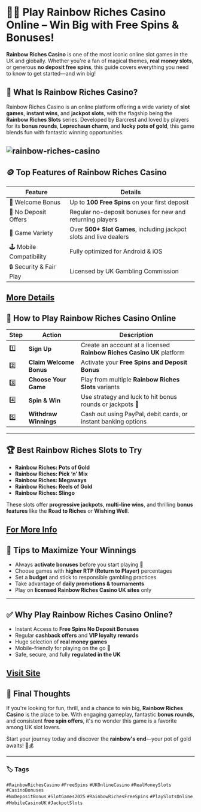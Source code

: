 # 🧙‍♂️ Play Rainbow Riches Casino Online – Win Big with Free Spins & Bonuses!

**Rainbow Riches Casino** is one of the most iconic online slot games in the UK and globally. Whether you're a fan of magical themes, **real money slots**, or generous **no deposit free spins**, this guide covers everything you need to know to get started—and win big!

## 🎰 What Is Rainbow Riches Casino?

Rainbow Riches Casino is an online platform offering a wide variety of **slot games**, **instant wins**, and **jackpot slots**, with the flagship being the **Rainbow Riches Slots** series. Developed by Barcrest and loved by players for its **bonus rounds**, **Leprechaun charm**, and **lucky pots of gold**, this game blends fun with fantastic winning opportunities.

![rainbow-riches-casino](https://github.com/user-attachments/assets/f79de19a-6b10-4add-a8f6-7d0064aa1753)
---

## 🪙 Top Features of Rainbow Riches Casino  

| Feature                  | Details                                                                 |
|--------------------------|-------------------------------------------------------------------------|
| 🎁 Welcome Bonus         | Up to **100 Free Spins** on your first deposit                         |
| 🤑 No Deposit Offers     | Regular no-deposit bonuses for new and returning players               |
| 🧲 Game Variety          | Over **500+ Slot Games**, including jackpot slots and live dealers     |
| 🕹️ Mobile Compatibility | Fully optimized for Android & iOS                                      |
| 🔒 Security & Fair Play | Licensed by UK Gambling Commission                                     |

[More Details](https://bitly.cx/Wzv00)
---

## 🎯 How to Play Rainbow Riches Casino Online  

| Step | Action                  | Description                                                                 |
|------|--------------------------|-----------------------------------------------------------------------------|
| 1️⃣   | **Sign Up**             | Create an account at a licensed **Rainbow Riches Casino UK** platform       |
| 2️⃣   | **Claim Welcome Bonus** | Activate your **Free Spins and Deposit Bonus**                              |
| 3️⃣   | **Choose Your Game**    | Play from multiple **Rainbow Riches Slots** variants                        |
| 4️⃣   | **Spin & Win**          | Use strategy and luck to hit bonus rounds or jackpots 🎉                    |
| 5️⃣   | **Withdraw Winnings**   | Cash out using PayPal, debit cards, or instant banking options              |

---

## 🏆 Best Rainbow Riches Slots to Try

- **Rainbow Riches: Pots of Gold**
- **Rainbow Riches: Pick ‘n’ Mix**
- **Rainbow Riches: Megaways**
- **Rainbow Riches: Reels of Gold**
- **Rainbow Riches: Slingo**

These slots offer **progressive jackpots**, **multi-line wins**, and thrilling **bonus features** like the **Road to Riches** or **Wishing Well**.

[For More Info](https://bitly.cx/YAxD)
---

## 💸 Tips to Maximize Your Winnings

- Always **activate bonuses** before you start playing 🎁  
- Choose games with **higher RTP (Return to Player)** percentages  
- Set a **budget** and stick to responsible gambling practices  
- Take advantage of **daily promotions & tournaments**  
- Play on **licensed Rainbow Riches Casino UK sites** only  

---

## ✅ Why Play Rainbow Riches Casino Online?

- Instant Access to **Free Spins No Deposit Bonuses**
- Regular **cashback offers** and **VIP loyalty rewards**
- Huge selection of **real money games**
- Mobile-friendly for playing on the go 📱
- Safe, secure, and fully **regulated in the UK**

[Visit Site](https://bitly.cx/Z1tlo)
---

## 📌 Final Thoughts

If you're looking for fun, thrill, and a chance to win big, **Rainbow Riches Casino** is the place to be. With engaging gameplay, fantastic **bonus rounds**, and consistent **free spin offers**, it's no wonder this game is a favorite among UK slot lovers.

Start your journey today and discover the **rainbow's end**—your pot of gold awaits! 🌈💰

---

### 🏷️ Tags  
`#RainbowRichesCasino` `#FreeSpins` `#UKOnlineCasino` `#RealMoneySlots` `#CasinoBonuses`  
`#NoDepositBonus` `#SlotGames2025` `#RainbowRichesFreeSpins` `#PlaySlotsOnline` `#MobileCasinoUK` `#JackpotSlots`
